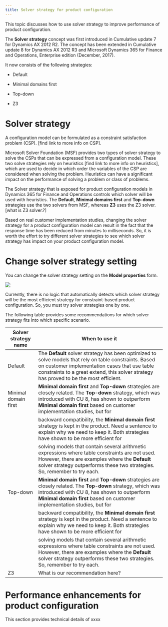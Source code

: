 ```yaml
---
title: Solver strategy for product configuration
---
```


This topic discusses how to use solver strategy to improve performance of
product configuration.

The **Solver strategy** concept was first introduced in Cumulative update 7 for
Dynamics AX 2012 R2. The concept has been extended in Cumulative update 8 for
Dynamics AX 2012 R3 and Microsoft Dynamics 365 for Finance and Operations,
Enterprise edition (December, 2017).

It now consists of the following strategies:

-   Default

-   Minimal domains first

-   Top-down

-   Z3

Solver strategy 
================

A configuration model can be formulated as a constraint satisfaction problem
(CSP). [find link to more info on CSP].

Microsoft Solver Foundation (MSF) provides two types of solver strategy to solve
the CSPs that can be expressed from a configuration model. These two solve
strategies rely on heuristics [find link to more info on heuristics], which are
used to decide in which order the variables of the CSP are considered when
solving the problem. Heuristics can have a significant impact on the performance
of solving a problem or class of problems.

The Solver strategy that is exposed for product configuration models in Dynamics
365 for Finance and Operations controls which solver will be used with
heuristics. The **Default**, **Minimal domains first** and **Top-down**
strategies use the two solvers from MSF, whereas **Z3** uses the Z3 solver.
[what is Z3 solver.?]

Based on real customer implementation studies, changing the solver strategy for
a product configuration model can result in the fact that the response time has
been reduced from minutes to milliseconds. So, it is worth the effort to try
different solver strategies to see which solver strategy has impact on your
product configuration model.

Change solver strategy setting
==============================

You can change the solver strategy setting on the **Model properties** form.

![](media/ed54256d4d245000f4daf2daeb24dfea.png)

Currently, there is no logic that automatically detects which solver strategy
will be the most efficient strategy for constraint-based product configuration.
So, you must try solver strategies one by one.

The following table provides some recommendations for which solver strategy fits
into which specific scenario.

| Solver strategy name | When to use it                                                                                                                                                                                                                                                                                                                                                                                                                                                                                                                                                                                                                                                    |
|----------------------|-------------------------------------------------------------------------------------------------------------------------------------------------------------------------------------------------------------------------------------------------------------------------------------------------------------------------------------------------------------------------------------------------------------------------------------------------------------------------------------------------------------------------------------------------------------------------------------------------------------------------------------------------------------------|
| Default              | The **Default** solver strategy has been optimized to solve models that rely on table constraints. Based on customer implementation cases that use table constraints to a great extend, this solver strategy has proved to be the most efficient.                                                                                                                                                                                                                                                                                                                                                                                                                 |
| Minimal domain first | **Minimal domain first** and **Top-down** strategies are closely related. The **Top-down** strategy, which was introduced with CU 8, has shown to outperform **Minimal domain first** based on customer implementation studies, but for                                                                                                                                                                                                                                                                                                                                                                                                                           |
|                      | backward compatibility, the **Minimal domain first** strategy is kept in the product. Need a sentence to explain why we need to keep it. Both strategies have shown to be more efficient for                                                                                                                                                                                                                                                                                                                                                                                                                                                                      |
|                      | solving models that contain several arithmetic expressions where table constraints are not used. However, there are examples where the **Default** solver strategy outperforms these two strategies. So, remember to try each.                                                                                                                                                                                                                                                                                                                                                                                                                                    |
| Top-down             | **Minimal domain first** and **Top-down** strategies are closely related. The **Top-down** strategy, which was introduced with CU 8, has shown to outperform **Minimal domain first** based on customer implementation studies, but for                                                                                                                                                                                                                                                                                                                                                                                                                           |
|                      | backward compatibility, the **Minimal domain first** strategy is kept in the product. Need a sentence to explain why we need to keep it. Both strategies have shown to be more efficient for                                                                                                                                                                                                                                                                                                                                                                                                                                                                      |
|                      | solving models that contain several arithmetic expressions where table constraints are not used. However, there are examples where the **Default** solver strategy outperforms these two strategies. So, remember to try each.                                                                                                                                                                                                                                                                                                                                                                                                                                    |
| Z3                   | What is our recommendation here?                                                                                                                                                                                                                                                                                                                                                                                                                                                                                                                                                                                                                                  |

Performance enhancements for product configuration
==================================================

This section provides technical details of xxxx
